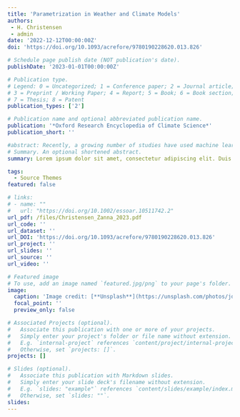 ```yaml
---
title: 'Parametrization in Weather and Climate Models'
authors:
 - H. Christensen
 - admin
date: '2022-12-12T00:00:00Z'
doi: 'https://doi.org/10.1093/acrefore/9780190228620.013.826'

# Schedule page publish date (NOT publication's date).
publishDate: '2023-01-01T00:00:00Z'

# Publication type.
# Legend: 0 = Uncategorized; 1 = Conference paper; 2 = Journal article;
# 3 = Preprint / Working Paper; 4 = Report; 5 = Book; 6 = Book section;
# 7 = Thesis; 8 = Patent
publication_types: ['2']

# Publication name and optional abbreviated publication name.
publication: '*Oxford Research Encyclopedia of Climate Science*'
publication_short: ''

#abstract: Recently, a growing number of studies have used machine learning (ML) models to parameterize computationally intensive subgrid-scale processes in ocean models. Such studies typically train ML models with filtered and coarse-grained high-resolution data and evaluate their predictive performance offline, before implementing them in a coarse resolution model and assessing their online performance. In this work, we systematically benchmark the online performance of such models, their generalization to domains not encountered during training, and their sensitivity to dataset design choices. We apply this proposed framework to compare a large number of physical and neural network (NN)-based parameterizations. We find that the choice of filtering and coarse-graining operator is particularly critical and this choice should be guided by the application. We also show that all of our physics-constrained NNs are stable and perform well when implemented online, but generalize poorly to new regimes. To improve generalization and also interpretability, we propose a novel equation-discovery approach combining linear regression and genetic programming with spatial derivatives. We find this approach performs on par with neural networks on the training domain but generalizes better beyond it. We release code and data to reproduce our results and provide the research community with easy-to-use resources to develop and evaluate additional parameterizations.}
# Summary. An optional shortened abstract.
summary: Lorem ipsum dolor sit amet, consectetur adipiscing elit. Duis posuere tellus ac convallis placerat. Proin tincidunt magna sed ex sollicitudin condimentum.

tags:
  - Source Themes
featured: false

# links:
# - name: ""
#   url: "https://doi.org/10.1002/essoar.10511742.2"
url_pdf: /files/Christensen_Zanna_2023.pdf 
url_code: ''
url_dataset: ''
url_DOI: 'https://doi.org/10.1093/acrefore/9780190228620.013.826'
url_project: ''
url_slides: ''
url_source: ''
url_video: ''

# Featured image
# To use, add an image named `featured.jpg/png` to your page's folder.
image:
  caption: 'Image credit: [**Unsplash**](https://unsplash.com/photos/jdD8gXaTZsc)'
  focal_point: ''
  preview_only: false

# Associated Projects (optional).
#   Associate this publication with one or more of your projects.
#   Simply enter your project's folder or file name without extension.
#   E.g. `internal-project` references `content/project/internal-project/index.md`.
#   Otherwise, set `projects: []`.
projects: []

# Slides (optional).
#   Associate this publication with Markdown slides.
#   Simply enter your slide deck's filename without extension.
#   E.g. `slides: "example"` references `content/slides/example/index.md`.
#   Otherwise, set `slides: ""`.
slides:
---
```

